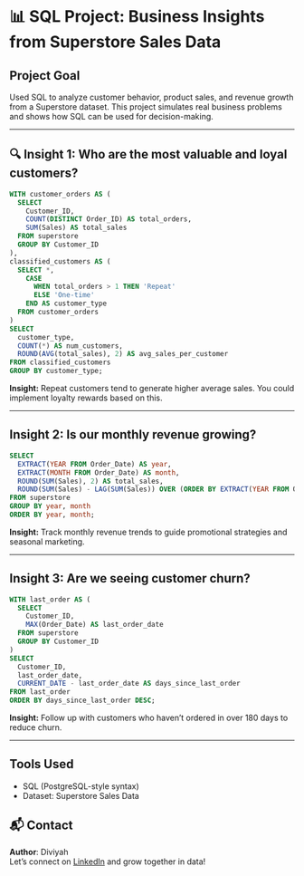 
# 📊 SQL Project: Business Insights from Superstore Sales Data

##  Project Goal
Used SQL to analyze customer behavior, product sales, and revenue growth from a Superstore dataset. This project simulates real business problems and shows how SQL can be used for decision-making.

---

## 🔍 Insight 1: Who are the most valuable and loyal customers?

```sql
WITH customer_orders AS (
  SELECT 
    Customer_ID,
    COUNT(DISTINCT Order_ID) AS total_orders,
    SUM(Sales) AS total_sales
  FROM superstore
  GROUP BY Customer_ID
),
classified_customers AS (
  SELECT *,
    CASE 
      WHEN total_orders > 1 THEN 'Repeat'
      ELSE 'One-time'
    END AS customer_type
  FROM customer_orders
)
SELECT 
  customer_type,
  COUNT(*) AS num_customers,
  ROUND(AVG(total_sales), 2) AS avg_sales_per_customer
FROM classified_customers
GROUP BY customer_type;
```

**Insight:** Repeat customers tend to generate higher average sales. You could implement loyalty rewards based on this.

---

##  Insight 2: Is our monthly revenue growing?

```sql
SELECT 
  EXTRACT(YEAR FROM Order_Date) AS year,
  EXTRACT(MONTH FROM Order_Date) AS month,
  ROUND(SUM(Sales), 2) AS total_sales,
  ROUND(SUM(Sales) - LAG(SUM(Sales)) OVER (ORDER BY EXTRACT(YEAR FROM Order_Date), EXTRACT(MONTH FROM Order_Date)), 2) AS sales_change
FROM superstore
GROUP BY year, month
ORDER BY year, month;
```

**Insight:** Track monthly revenue trends to guide promotional strategies and seasonal marketing.

---

##  Insight 3: Are we seeing customer churn?

```sql
WITH last_order AS (
  SELECT 
    Customer_ID,
    MAX(Order_Date) AS last_order_date
  FROM superstore
  GROUP BY Customer_ID
)
SELECT 
  Customer_ID,
  last_order_date,
  CURRENT_DATE - last_order_date AS days_since_last_order
FROM last_order
ORDER BY days_since_last_order DESC;
```

**Insight:** Follow up with customers who haven’t ordered in over 180 days to reduce churn.

---

##  Tools Used
- SQL (PostgreSQL-style syntax)
- Dataset: Superstore Sales Data

## 📬 Contact
**Author**: Diviyah  
Let’s connect on [LinkedIn](https://www.linkedin.com) and grow together in data!  
